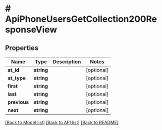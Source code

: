 # # ApiPhoneUsersGetCollection200ResponseView

## Properties

Name | Type | Description | Notes
------------ | ------------- | ------------- | -------------
**at_id** | **string** |  | [optional]
**at_type** | **string** |  | [optional]
**first** | **string** |  | [optional]
**last** | **string** |  | [optional]
**previous** | **string** |  | [optional]
**next** | **string** |  | [optional]

[[Back to Model list]](../../README.md#models) [[Back to API list]](../../README.md#endpoints) [[Back to README]](../../README.md)
